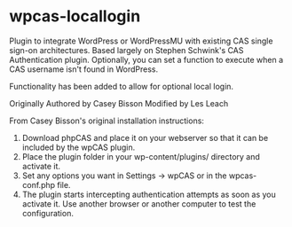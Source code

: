 wpcas-locallogin
================

Plugin to integrate WordPress or WordPressMU with existing CAS single sign-on architectures. Based largely on Stephen Schwink's CAS Authentication plugin. Optionally, you can set a function to execute when a CAS username isn't found in WordPress. 

Functionality has been added to allow for optional local login.

Originally Authored by Casey Bisson
Modified by Les Leach


From Casey Bisson's original installation instructions:

1. Download phpCAS and place it on your webserver so that it can be included by the wpCAS plugin.
2. Place the plugin folder in your wp-content/plugins/ directory and activate it.
3. Set any options you want in Settings -> wpCAS or in the wpcas-conf.php file.
4. The plugin starts intercepting authentication attempts as soon as you activate it. Use another browser or another computer to test the configuration.
